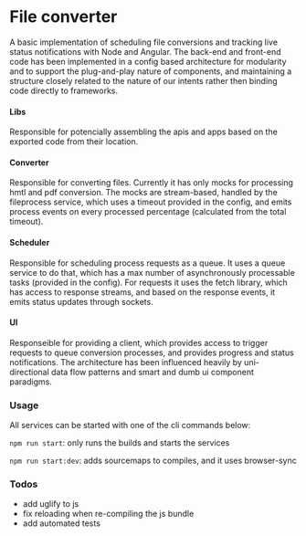 # File converter

A basic implementation of scheduling file conversions and tracking live status notifications with Node and Angular.
The back-end and front-end code has been implemented in a config based architecture for modularity and to support the plug-and-play nature of components, and maintaining a structure closely related to the nature of our intents rather then binding code directly to frameworks.

#### Libs

Responsible for potencially assembling the apis and apps based on the exported code from their location.

#### Converter

Responsible for converting files. Currently it has only mocks for processing hmtl and pdf conversion. The mocks are stream-based, handled by the fileprocess service, which uses a timeout provided in the config, and emits process events on every processed percentage (calculated from the total timeout). 

#### Scheduler

Responsible for scheduling process requests as a queue. It uses a queue service to do that, which has a max number of asynchronously processable tasks (provided in the config). For requests it uses the fetch library, which has access to response streams, and based on the response events, it emits status updates through sockets.

#### UI

Responseible for providing a client, which provides access to trigger requests to queue conversion processes, and provides progress and status notifications.
The architecture has been influenced heavily by uni-directional data flow patterns and smart and dumb ui component paradigms.

### Usage

All services can be started with one of the cli commands below:

`npm run start`: only runs the builds and starts the services

`npm run start:dev`: adds sourcemaps to compiles, and it uses browser-sync

### Todos

- add uglify to js
- fix reloading when re-compiling the js bundle
- add automated tests
